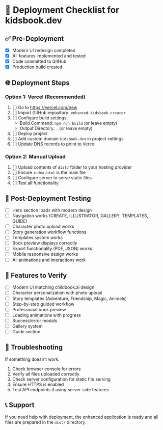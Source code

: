 # 🚀 Deployment Checklist for kidsbook.dev

## ✅ Pre-Deployment
- [x] Modern UI redesign completed
- [x] All features implemented and tested
- [x] Code committed to GitHub
- [x] Production build created

## 🌐 Deployment Steps

### Option 1: Vercel (Recommended)
1. [ ] Go to https://vercel.com/new
2. [ ] Import GitHub repository: `enhanced-kidsbook-creator`
3. [ ] Configure build settings:
   - Build Command: `npm run build` (or leave empty)
   - Output Directory: `.` (or leave empty)
4. [ ] Deploy project
5. [ ] Add custom domain `kidsbook.dev` in project settings
6. [ ] Update DNS records to point to Vercel

### Option 2: Manual Upload
1. [ ] Upload contents of `dist/` folder to your hosting provider
2. [ ] Ensure `index.html` is the main file
3. [ ] Configure server to serve static files
4. [ ] Test all functionality

## 🧪 Post-Deployment Testing
- [ ] Hero section loads with modern design
- [ ] Navigation works (CREATE, ILLUSTRATOR, GALLERY, TEMPLATES, GUIDE)
- [ ] Character photo upload works
- [ ] Story generation workflow functions
- [ ] Templates system works
- [ ] Book preview displays correctly
- [ ] Export functionality (PDF, JSON) works
- [ ] Mobile responsive design works
- [ ] All animations and interactions work

## 🎯 Features to Verify
- [ ] Modern UI matching childbook.ai design
- [ ] Character personalization with photo upload
- [ ] Story templates (Adventure, Friendship, Magic, Animals)
- [ ] Step-by-step guided workflow
- [ ] Professional book preview
- [ ] Loading animations with progress
- [ ] Success/error modals
- [ ] Gallery system
- [ ] Guide section

## 🔧 Troubleshooting
If something doesn't work:
1. Check browser console for errors
2. Verify all files uploaded correctly
3. Check server configuration for static file serving
4. Ensure HTTPS is enabled
5. Test API endpoints if using server-side features

## 📞 Support
If you need help with deployment, the enhanced application is ready and all files are prepared in the `dist/` directory.
